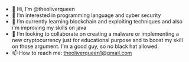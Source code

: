- 👋 Hi, I’m @theoliverqueen
- 👀 I’m interested in programming language and cyber security
- 🌱 I’m currently learning blockchain and exploiting techniques and also i'm improving my skills on java
- 💞️ I’m looking to collaborate on creating a malware or implementing a new cryptocurrency just for educational purpose and to boost my skill on those argument. I'm a good guy, so no black hat allowed.
- 📫 How to reach me: theoliverqueen1@gmail.com

